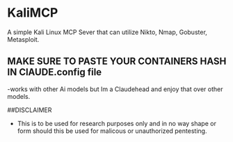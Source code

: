 # KaliMCP
A simple Kali Linux MCP Sever that can utilize Nikto, Nmap, Gobuster, Metasploit.


## MAKE SURE TO PASTE YOUR CONTAINERS HASH IN ClAUDE.config file 
  -works with other Ai models but Im a Claudehead and enjoy that over other models. 

##DISCLAIMER 
  - This is to be used for research purposes only and in no way shape or form should this be used for malicous or unauthorized pentesting.

